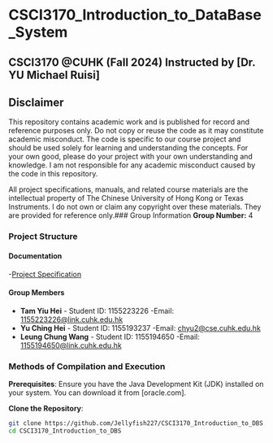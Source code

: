 # CSCI3170_Introduction_to_DataBase_System

## CSCI3170 @CUHK (Fall 2024) Instructed by [Dr. YU Michael Ruisi]

## Disclaimer

This repository contains academic work and is published for record and reference purposes only. Do not copy or reuse the code as it may constitute academic misconduct. The code is specific to our course project and should be used solely for learning and understanding the concepts. For your own good, please do your project with your own understanding and knowledge. I am not responsible for any academic misconduct caused by the code in this repository.

All project specifications, manuals, and related course materials are the intellectual property of The Chinese University of Hong Kong or Texas Instruments. I do not own or claim any copyright over these materials. They are provided for reference only.### Group Information
**Group Number:** 4

### Project Structure
#### Documentation
-[Project Specification](docs/project_spec.pdf)

#### Group Members
- **Tam Yiu Hei** - Student ID: 1155223226 -Email: 1155223226@link.cuhk.edu.hk
- **Yu Ching Hei** - Student ID: 1155193237 -Email: chyu2@cse.cuhk.edu.hk
- **Leung Chung Wang** - Student ID: 1155194650 -Email: 1155194650@link.cuhk.edu.hk


### Methods of Compilation and Execution
**Prerequisites**: Ensure you have the Java Development Kit (JDK) installed on your system. You can download it from [oracle.com].

**Clone the Repository**: 
```bash
git clone https://github.com/Jellyfish227/CSCI3170_Introduction_to_DBS.git
cd CSCI3170_Introduction_to_DBS

